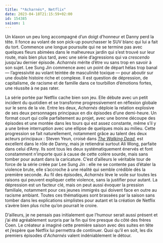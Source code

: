 ```yaml
---
title: "*Acharnés*, Netflix"
date: 2023-04-18T21:15:59+02:00
id: 154385 
saison: 1
---
```


Un klaxon un peu long accompagné d’un doigt d’honneur et Danny perd la tête. Il fonce au volant de son pick-up pourchasser le SUV blanc qui lui a fait du tort. Commence une longue poursuite qui ne se termine pas avec quelques fleurs abimées dans le malheureux jardin qui s’est trouvé sur leur route, mais bien plus tard, avec une série d’agressions qui va *crescendo* jusqu’au dernier épisode. *Acharnés* mérite d’être vu sans trop en savoir à son sujet. Lee Sung Jin commence avec un point de départ hélas trop banal — l’agressivité au volant teintée de masculinité toxique — pour aboutir sur une double histoire riche et complexe. Il est question de dépression, de capitalisme, de racisme et de famille dans ce tourbillon d’émotions fortes, une réussite à ne pas rater.

La série portée par Netflix cache bien son jeu. Elle débute avec un petit incident du quotidien et se transforme progressivement en réflexion globale sur le sens de la vie. Entre les deux, *Acharnés* déploie la relation explosive de ses deux personnages principaux en dix épisodes d’une demi-heure. Un format court qui colle parfaitement au projet, avec une bonne découpe des épisodes et une montée dans les tours qui est assez constante, même s’il y a une brève interruption avec une ellipse de quelques mois au milieu. Cette progression se fait naturellement, notamment grâce au talent des deux acteurs principaux : Steven Yeun, croisé dans [*The Walking Dead*](https://voiretmanger.fr/walking-dead-darabont-kirkman-amc/), est excellent dans le rôle de Danny, mais je retiendrai surtout Ali Wong, parfaite dans celui d’Amy. Ils sont tous les deux systématiquement énervés et font constamment n’importe quoi à cause de cette colère sourde, mais sans tomber pour autant dans la caricature. C’est d’ailleurs le véritable tour de force de la série créée par Lee Sung Jin : elle ne se contente pas d’étaler la violence brute, elle s’accroche à une réalité qui semble crédible dès la première seconde. Au fil des épisodes, *Acharnès* lève le voile sur toutes les raisons qui peuvent expliquer cette violence, sans la justifier pour autant. La dépression est un facteur clé, mais on peut aussi évoquer la pression familiale, notamment pour ces jeunes immigrés qui doivent face en outre au racisme ambiant. Toutes ces thématiques sont brassées par la saison sans tomber dans les explications simplistes pour autant et la création de Netflix s’avère bien plus riche qu’on pourrait le croire.

D’ailleurs, je ne pensais pas initialement que l’humour serait aussi présent et j’ai été agréablement surpris par la fin qui tire presque du côté des frères Coen. Le créateur a imaginé cette première saison avec des suites en tête et j’espère que Netflix lui permettra de continuer. Quoi qu’il en soit, les dix premiers épisodes d’*Acharnés* valent indéniablement le détour. 
